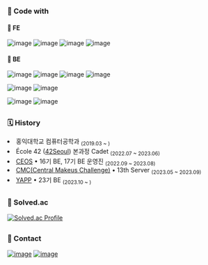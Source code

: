 
### 🚀 Code with

#### 📌 FE
  ![image](https://img.shields.io/badge/TypeScript-007ACC?style=flat-square&logo=typescript&logoColor=white)
  ![image](https://img.shields.io/badge/React-20232A?style=flat-square&logo=react&logoColor=61DAFB)
  ![image](https://img.shields.io/badge/React%20Query-FF4154?style=flat-square&logo=React%20Query&logoColor=white)
  ![image](https://img.shields.io/badge/Storybook-FF4785?style=flat-square&logo=Storybook&logoColor=white)
  <br>
  
#### 📌 BE
  ![image](https://img.shields.io/badge/Java-007396?style=flat-squaree&logoColor=white)
  ![image](https://img.shields.io/badge/Kotlin-7F52FF?style=flat-squaree&logo=kotlin&logoColor=white)
  ![image](https://img.shields.io/badge/Spring-6DB33F?style=flat-squaree&logo=spring&logoColor=white)
  ![image](https://img.shields.io/badge/Spring_Boot-F2F4F9?style=flat-square&logo=spring-boot)
  <br>
  
  ![image](https://img.shields.io/badge/MySQL-005C84?style=flat-square&logo=mysql&logoColor=white)
  ![image](https://img.shields.io/badge/Redis-DC382D?style=flat-square&logo=Redis&logoColor=white)
  <br>
  
  ![image](https://img.shields.io/badge/Docker-2CA5E0?style=flat-square&logo=docker&logoColor=white)
  ![image](https://img.shields.io/badge/AWS-%23FF9900.svg?style=flat-square&logo=amazon-aws&logoColor=white)

<h2></h2>

### 🗓 History

  <li> 홍익대학교 컴퓨터공학과 <sub>(2019.03 ~ )</sub></li>
  <li> École 42 (<a href="https://42seoul.kr/seoul42/main/view">42Seoul</a>) 본과정 Cadet <sub>(2022.07 ~ 2023.06)</sub></li>
  <li> <a href="https://github.com/CEOS-Developers">CEOS</a> • 16기 BE, 17기 BE 운영진 <sub>(2022.09 ~ 2023.08)</sub></li>
  <li> <a href="https://github.com/Central-MakeUs">CMC(Central Makeus Challenge)</a> • 13th Server <sub>(2023.05 ~ 2023.09)</sub></li>
  <li> <a href="https://github.com/YAPP-Github">YAPP</a> • 23기 BE <sub>(2023.10 ~ )</sub></li>

<h2></h2>

### 🏅 Solved.ac
  [![Solved.ac Profile](http://mazassumnida.wtf/api/v2/generate_badge?boj=wjdtkdgns329)](https://solved.ac/wjdtkdgns329)
  
<h2></h2>  
  
###  📩 Contact 
  <a href="https://github.com/wjdtkdgns">![image](https://img.shields.io/badge/GitHub-100000?style=flat-square&logo=github&logoColor=white)</a>
  <a href="https://wtg1026.tistory.com/">![image](https://img.shields.io/badge/Tistory-184D66?style=flat-square&logo=Telegraph&logoColor=white)</a>
